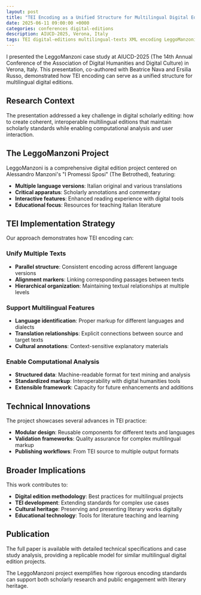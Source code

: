 ```yaml
---
layout: post
title: "TEI Encoding as a Unified Structure for Multilingual Digital Editions"
date: 2025-06-11 09:00:00 +0000
categories: conferences digital-editions
description: AIUCD-2025, Verona, Italy
tags: TEI digital-editions multilingual-texts XML encoding LeggoManzoni
---
```


I presented the LeggoManzoni case study at AIUCD-2025 (The 14th Annual Conference of the Association of Digital Humanities and Digital Culture) in Verona, Italy. This presentation, co-authored with Beatrice Nava and Ersilia Russo, demonstrated how TEI encoding can serve as a unified structure for multilingual digital editions.

## Research Context

The presentation addressed a key challenge in digital scholarly editing: how to create coherent, interoperable multilingual editions that maintain scholarly standards while enabling computational analysis and user interaction.

## The LeggoManzoni Project

LeggoManzoni is a comprehensive digital edition project centered on Alessandro Manzoni's "I Promessi Sposi" (The Betrothed), featuring:

- **Multiple language versions**: Italian original and various translations
- **Critical apparatus**: Scholarly annotations and commentary
- **Interactive features**: Enhanced reading experience with digital tools
- **Educational focus**: Resources for teaching Italian literature

## TEI Implementation Strategy

Our approach demonstrates how TEI encoding can:

### Unify Multiple Texts
- **Parallel structure**: Consistent encoding across different language versions
- **Alignment markers**: Linking corresponding passages between texts
- **Hierarchical organization**: Maintaining textual relationships at multiple levels

### Support Multilingual Features
- **Language identification**: Proper markup for different languages and dialects
- **Translation relationships**: Explicit connections between source and target texts
- **Cultural annotations**: Context-sensitive explanatory materials

### Enable Computational Analysis
- **Structured data**: Machine-readable format for text mining and analysis
- **Standardized markup**: Interoperability with digital humanities tools
- **Extensible framework**: Capacity for future enhancements and additions

## Technical Innovations

The project showcases several advances in TEI practice:
- **Modular design**: Reusable components for different texts and languages
- **Validation frameworks**: Quality assurance for complex multilingual markup
- **Publishing workflows**: From TEI source to multiple output formats

## Broader Implications

This work contributes to:
- **Digital edition methodology**: Best practices for multilingual projects
- **TEI development**: Extending standards for complex use cases
- **Cultural heritage**: Preserving and presenting literary works digitally
- **Educational technology**: Tools for literature teaching and learning

## Publication

The full paper is available with detailed technical specifications and case study analysis, providing a replicable model for similar multilingual digital edition projects.

The LeggoManzoni project exemplifies how rigorous encoding standards can support both scholarly research and public engagement with literary heritage.